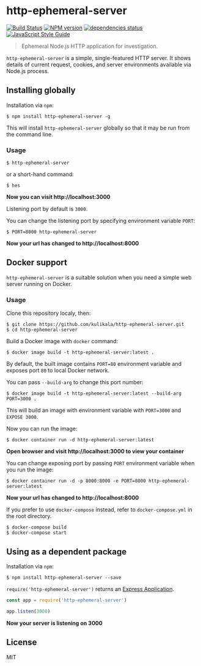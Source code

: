 # http-ephemeral-server
[![Build Status](https://travis-ci.org/kulikala/http-ephemeral-server.svg?branch=master)](https://travis-ci.org/kulikala/http-ephemeral-server)
[![NPM version](https://img.shields.io/npm/v/http-ephemeral-server.svg)](https://www.npmjs.com/package/http-ephemeral-server)
[![dependencies status](https://img.shields.io/david/kulikala/http-ephemeral-server.svg)](https://david-dm.org/kulikala/http-ephemeral-server)
[![JavaScript Style Guide](https://img.shields.io/badge/code_style-standard-brightgreen.svg)](https://standardjs.com)

> Ephemeral Node.js HTTP application for investigation.

`http-ephemeral-server` is a simple, single-featured HTTP server.
It shows details of current request, cookies, and server environments available via Node.js process.

## Installing globally

Installation via `npm`:

```shell
$ npm install http-ephemeral-server -g
```

This will install `http-ephemeral-server` globally so that it may be run from the command line.

### Usage

```shell
$ http-ephemeral-server
```

or a short-hand command:

```shell
$ hes
```

**Now you can visit http://localhost:3000**

Listening port by default is `3000`.

You can change the listening port by specifying environment variable `PORT`:

```shell
$ PORT=8000 http-ephemeral-server
```

**Now your url has changed to http://localhost:8000**

## Docker support

`http-ephemeral-server` is a suitable solution when you need a simple web server running on Docker.

### Usage

Clone this repository localy, then:

```shell
$ git clone https://github.com/kulikala/http-ephemeral-server.git
$ cd http-ephemeral-server
```

Build a Docker image with `docker` command:

```shell
$ docker image build -t http-ephemeral-server:latest .
```

By default, the built image contains `PORT=80` environment variable and exposes port `80` to local Docker network.

You can pass `--build-arg` to change this port number:

```shell
$ docker image build -t http-ephemeral-server:latest --build-arg PORT=3000 .
```

This will build an image with environment variable with `PORT=3000` and `EXPOSE 3000`.

Now you can run the image:

```shell
$ docker container run -d http-ephemeral-server:latest
```

**Open browser and visit http://localhost:3000 to view your container**

You can change exposing port by passing `PORT` environment variable when you run the image:

```shell
$ docker container run -d -p 8000:8000 -e PORT=8000 http-ephemeral-server:latest
```

**Now your url has changed to http://localhost:8000**

If you prefer to use `docker-compose` instead, refer to `docker-compose.yml` in the root directory.

```shell
$ docker-compose build
$ docker-compose start
```

## Using as a dependent package

Installation via `npm`:

```shell
$ npm install http-ephemeral-server --save
```

`require('http-ephemeral-server')` returns an [Express Application](https://expressjs.com/en/4x/api.html#app).

```javascript
const app = require('http-ephemeral-server')

app.listen(3000)
```

**Now your server is listening on 3000**

## License

MIT
